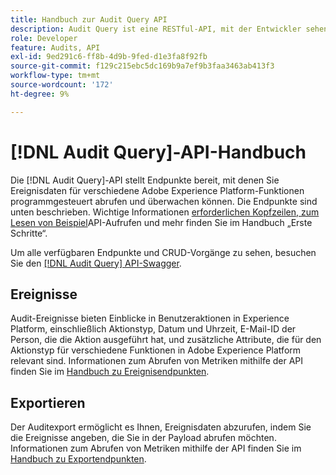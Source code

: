 ```yaml
---
title: Handbuch zur Audit Query API
description: Audit Query ist eine RESTful-API, mit der Entwickler sehen können, wer welche Aktionen in Adobe Experience Platform durchgeführt hat.
role: Developer
feature: Audits, API
exl-id: 9ed291c6-ff8b-4d9b-9fed-d1e3fa8f92fb
source-git-commit: f129c215ebc5dc169b9a7ef9b3faa3463ab413f3
workflow-type: tm+mt
source-wordcount: '172'
ht-degree: 9%

---
```


# [!DNL Audit Query]-API-Handbuch

Die [!DNL Audit Query]-API stellt Endpunkte bereit, mit denen Sie Ereignisdaten für verschiedene Adobe Experience Platform-Funktionen programmgesteuert abrufen und überwachen können. Die Endpunkte sind unten beschrieben. Wichtige Informationen [ erforderlichen Kopfzeilen, zum Lesen von Beispiel](./getting-started.md)API-Aufrufen und mehr finden Sie im Handbuch „Erste Schritte“.

Um alle verfügbaren Endpunkte und CRUD-Vorgänge zu sehen, besuchen Sie den [[!DNL Audit Query] API-Swagger](https://www.adobe.io/experience-platform-apis/references/audit-query/).

## Ereignisse

Audit-Ereignisse bieten Einblicke in Benutzeraktionen in Experience Platform, einschließlich Aktionstyp, Datum und Uhrzeit, E-Mail-ID der Person, die die Aktion ausgeführt hat, und zusätzliche Attribute, die für den Aktionstyp für verschiedene Funktionen in Adobe Experience Platform relevant sind. Informationen zum Abrufen von Metriken mithilfe der API finden Sie im [Handbuch zu Ereignisendpunkten](./events.md).

## Exportieren

Der Auditexport ermöglicht es Ihnen, Ereignisdaten abzurufen, indem Sie die Ereignisse angeben, die Sie in der Payload abrufen möchten. Informationen zum Abrufen von Metriken mithilfe der API finden Sie im [Handbuch zu Exportendpunkten](./export.md).
